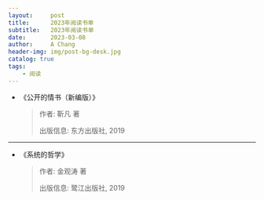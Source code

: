 ```yaml
---
layout:     post
title:      2023年阅读书单
subtitle:   2023年阅读书单
date:       2023-03-08
author:     A Chang
header-img: img/post-bg-desk.jpg
catalog: true
tags:
    - 阅读
---
```



- 《公开的情书（新编版）》
    > 作者: 靳凡 著
    > 
    > 出版信息: 东方出版社, 2019

---

- 《系统的哲学》
    > 作者: 金观涛 著
    > 
    > 出版信息: 鹭江出版社, 2019